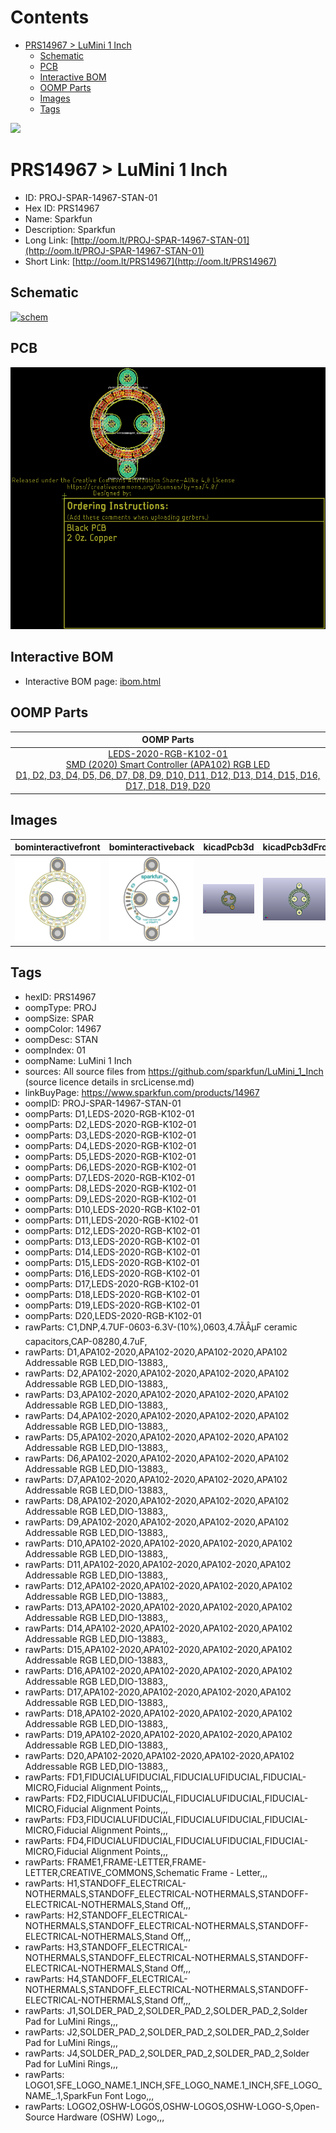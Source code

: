 



Contents
========

* [PRS14967 > LuMini 1 Inch](#prs14967--lumini-1-inch)
	* [Schematic](#schematic)
	* [PCB](#pcb)
	* [Interactive BOM](#interactive-bom)
	* [OOMP Parts](#oomp-parts)
	* [Images](#images)
	* [Tags](#tags)
  
![][im]
# PRS14967 > LuMini 1 Inch

- ID: PROJ-SPAR-14967-STAN-01
- Hex ID: PRS14967
- Name: Sparkfun
- Description: Sparkfun
- Long Link: [http://oom.lt/PROJ-SPAR-14967-STAN-01](http://oom.lt/PROJ-SPAR-14967-STAN-01)
- Short Link: [http://oom.lt/PRS14967](http://oom.lt/PRS14967)

## Schematic
  
[![schem](eagleSchemImage.png)](eagleSchemImage.png)
## PCB
  
[![pcb](eagleImage.png)](eagleImage.png)
## Interactive BOM

- Interactive BOM page: [ibom.html](https://htmlpreview.github.io/?https://github.com/oomlout/oomlout_OOMP_projects/blob/main/PROJ-SPAR-14967-STAN-01/kicad/bom/ibom.html)

## OOMP Parts
  

|OOMP Parts|
| :---: |
|[LEDS-2020-RGB-K102-01<br> SMD (2020) Smart Controller (APA102) RGB LED<br> D1, D2, D3, D4, D5, D6, D7, D8, D9, D10, D11, D12, D13, D14, D15, D16, D17, D18, D19, D20](https://github.com/oomlout/oomlout_OOMP_parts/tree/main/LEDS-2020-RGB-K102-01/)|

## Images
  
  

|bominteractivefront|bominteractiveback|kicadPcb3d|kicadPcb3dFront|kicadPcb3dBack|eagleImage|eagleSchemImage|pcbdraw|pcbdrawback|
| :---: | :---: | :---: | :---: | :---: | :---: | :---: | :---: | :---: |
|[![bominteractivefront](bomFront_140.png)](bomFront.png)|[![bominteractiveback](bomBack_140.png)](bomBack.png)|[![kicadPcb3d](kicadPcb3d_140.png)](kicadPcb3d.png)|[![kicadPcb3dFront](kicadPcb3dFront_140.png)](kicadPcb3dFront.png)|[![kicadPcb3dBack](kicadPcb3dBack_140.png)](kicadPcb3dBack.png)|[![eagleImage](eagleImage_140.png)](eagleImage.png)|[![eagleSchemImage](eagleSchemImage_140.png)](eagleSchemImage.png)|[![pcbdraw](pcbdraw_140.png)](pcbdraw.png)|[![pcbdrawback](pcbdrawBack_140.png)](pcbdrawBack.png)|

## Tags

- hexID: PRS14967
- oompType: PROJ
- oompSize: SPAR
- oompColor: 14967
- oompDesc: STAN
- oompIndex: 01
- oompName: LuMini 1 Inch
- sources: All source files from https://github.com/sparkfun/LuMini_1_Inch (source licence details in srcLicense.md)
- linkBuyPage: https://www.sparkfun.com/products/14967
- oompID: PROJ-SPAR-14967-STAN-01
- oompParts: D1,LEDS-2020-RGB-K102-01
- oompParts: D2,LEDS-2020-RGB-K102-01
- oompParts: D3,LEDS-2020-RGB-K102-01
- oompParts: D4,LEDS-2020-RGB-K102-01
- oompParts: D5,LEDS-2020-RGB-K102-01
- oompParts: D6,LEDS-2020-RGB-K102-01
- oompParts: D7,LEDS-2020-RGB-K102-01
- oompParts: D8,LEDS-2020-RGB-K102-01
- oompParts: D9,LEDS-2020-RGB-K102-01
- oompParts: D10,LEDS-2020-RGB-K102-01
- oompParts: D11,LEDS-2020-RGB-K102-01
- oompParts: D12,LEDS-2020-RGB-K102-01
- oompParts: D13,LEDS-2020-RGB-K102-01
- oompParts: D14,LEDS-2020-RGB-K102-01
- oompParts: D15,LEDS-2020-RGB-K102-01
- oompParts: D16,LEDS-2020-RGB-K102-01
- oompParts: D17,LEDS-2020-RGB-K102-01
- oompParts: D18,LEDS-2020-RGB-K102-01
- oompParts: D19,LEDS-2020-RGB-K102-01
- oompParts: D20,LEDS-2020-RGB-K102-01
- rawParts: C1,DNP,4.7UF-0603-6.3V-(10%),0603,4.7ÃÂµF ceramic capacitors,CAP-08280,4.7uF,
- rawParts: D1,APA102-2020,APA102-2020,APA102-2020,APA102 Addressable RGB LED,DIO-13883,,
- rawParts: D2,APA102-2020,APA102-2020,APA102-2020,APA102 Addressable RGB LED,DIO-13883,,
- rawParts: D3,APA102-2020,APA102-2020,APA102-2020,APA102 Addressable RGB LED,DIO-13883,,
- rawParts: D4,APA102-2020,APA102-2020,APA102-2020,APA102 Addressable RGB LED,DIO-13883,,
- rawParts: D5,APA102-2020,APA102-2020,APA102-2020,APA102 Addressable RGB LED,DIO-13883,,
- rawParts: D6,APA102-2020,APA102-2020,APA102-2020,APA102 Addressable RGB LED,DIO-13883,,
- rawParts: D7,APA102-2020,APA102-2020,APA102-2020,APA102 Addressable RGB LED,DIO-13883,,
- rawParts: D8,APA102-2020,APA102-2020,APA102-2020,APA102 Addressable RGB LED,DIO-13883,,
- rawParts: D9,APA102-2020,APA102-2020,APA102-2020,APA102 Addressable RGB LED,DIO-13883,,
- rawParts: D10,APA102-2020,APA102-2020,APA102-2020,APA102 Addressable RGB LED,DIO-13883,,
- rawParts: D11,APA102-2020,APA102-2020,APA102-2020,APA102 Addressable RGB LED,DIO-13883,,
- rawParts: D12,APA102-2020,APA102-2020,APA102-2020,APA102 Addressable RGB LED,DIO-13883,,
- rawParts: D13,APA102-2020,APA102-2020,APA102-2020,APA102 Addressable RGB LED,DIO-13883,,
- rawParts: D14,APA102-2020,APA102-2020,APA102-2020,APA102 Addressable RGB LED,DIO-13883,,
- rawParts: D15,APA102-2020,APA102-2020,APA102-2020,APA102 Addressable RGB LED,DIO-13883,,
- rawParts: D16,APA102-2020,APA102-2020,APA102-2020,APA102 Addressable RGB LED,DIO-13883,,
- rawParts: D17,APA102-2020,APA102-2020,APA102-2020,APA102 Addressable RGB LED,DIO-13883,,
- rawParts: D18,APA102-2020,APA102-2020,APA102-2020,APA102 Addressable RGB LED,DIO-13883,,
- rawParts: D19,APA102-2020,APA102-2020,APA102-2020,APA102 Addressable RGB LED,DIO-13883,,
- rawParts: D20,APA102-2020,APA102-2020,APA102-2020,APA102 Addressable RGB LED,DIO-13883,,
- rawParts: FD1,FIDUCIALUFIDUCIAL,FIDUCIALUFIDUCIAL,FIDUCIAL-MICRO,Fiducial Alignment Points,,,
- rawParts: FD2,FIDUCIALUFIDUCIAL,FIDUCIALUFIDUCIAL,FIDUCIAL-MICRO,Fiducial Alignment Points,,,
- rawParts: FD3,FIDUCIALUFIDUCIAL,FIDUCIALUFIDUCIAL,FIDUCIAL-MICRO,Fiducial Alignment Points,,,
- rawParts: FD4,FIDUCIALUFIDUCIAL,FIDUCIALUFIDUCIAL,FIDUCIAL-MICRO,Fiducial Alignment Points,,,
- rawParts: FRAME1,FRAME-LETTER,FRAME-LETTER,CREATIVE_COMMONS,Schematic Frame - Letter,,,
- rawParts: H1,STANDOFF_ELECTRICAL-NOTHERMALS,STANDOFF_ELECTRICAL-NOTHERMALS,STANDOFF-ELECTRICAL-NOTHERMALS,Stand Off,,,
- rawParts: H2,STANDOFF_ELECTRICAL-NOTHERMALS,STANDOFF_ELECTRICAL-NOTHERMALS,STANDOFF-ELECTRICAL-NOTHERMALS,Stand Off,,,
- rawParts: H3,STANDOFF_ELECTRICAL-NOTHERMALS,STANDOFF_ELECTRICAL-NOTHERMALS,STANDOFF-ELECTRICAL-NOTHERMALS,Stand Off,,,
- rawParts: H4,STANDOFF_ELECTRICAL-NOTHERMALS,STANDOFF_ELECTRICAL-NOTHERMALS,STANDOFF-ELECTRICAL-NOTHERMALS,Stand Off,,,
- rawParts: J1,SOLDER_PAD_2,SOLDER_PAD_2,SOLDER_PAD_2,Solder Pad for LuMini Rings,,,
- rawParts: J2,SOLDER_PAD_2,SOLDER_PAD_2,SOLDER_PAD_2,Solder Pad for LuMini Rings,,,
- rawParts: J4,SOLDER_PAD_2,SOLDER_PAD_2,SOLDER_PAD_2,Solder Pad for LuMini Rings,,,
- rawParts: LOGO1,SFE_LOGO_NAME.1_INCH,SFE_LOGO_NAME.1_INCH,SFE_LOGO_NAME_.1,SparkFun Font Logo,,,
- rawParts: LOGO2,OSHW-LOGOS,OSHW-LOGOS,OSHW-LOGO-S,Open-Source Hardware (OSHW) Logo,,,



[im]: kicadPcb3d_450.png
